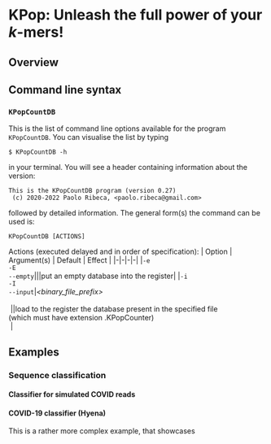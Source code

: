 
# KPop: Unleash the full power of your *k*-mers!

## Overview


## Command line syntax

### `KPopCountDB`

This is the list of command line options available for the program `KPopCountDB`. You can visualise the list by typing
```
$ KPopCountDB -h
```
in your terminal. You will see a header containing information about the version:
```
This is the KPopCountDB program (version 0.27)
 (c) 2020-2022 Paolo Ribeca, <paolo.ribeca@gmail.com>
```
followed by detailed information. The general form(s) the command can be used is:
```
KPopCountDB [ACTIONS]
```
Actions (executed delayed and in order of specification):
| Option | Argument(s) | Default | Effect |
|-|-|-|-|
|`-e`<br>`-E`<br>`--empty`|||put an empty database into the register|
|`-i`<br>`-I`<br>`--input`|_<binary_file_prefix>_<br>&nbsp;<br>&nbsp;||load to the register the database present in the specified file<br> (which must have extension .KPopCounter)<br>&nbsp;|

## Examples

### Sequence classification

#### Classifier for simulated COVID reads



#### COVID-19 classifier (Hyena)

This is a rather more complex example, that showcases 

```


```
